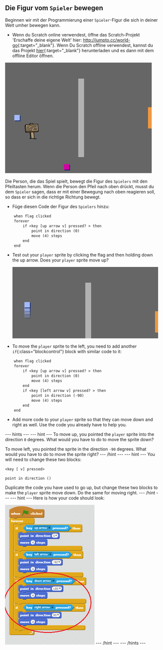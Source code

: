 ## Die Figur vom `Spieler` bewegen

Beginnen wir mit der Programmierung einer `Spieler`-Figur die sich in deiner Welt umher bewegen kann.

+ Wenn du Scratch online verwendest, öffne das Scratch-Projekt 'Erschaffe deine eigene Welt' hier: <http://jumpto.cc/world-go>{:target="_blank"}. Wenn Du Scratch offline verwendest, kannst du das Projekt [hier](http://jumpto.cc/world-get){:target="_blank"} herunterladen und es dann mit dem offline Editor öffnen. 

![screenshot](images/world-starter.png)

Die Person, die das Spiel spielt, bewegt die Figur des `Spielers` mit den Pfeiltasten herum. Wenn die Person den Pfeil nach oben drückt, musst du dem `Spieler` sagen, dass er mit einer Bewegung nach oben reagieren soll, so dass er sich in die richtige Richtung bewegt.

+ Füge diesen Code der Figur des `Spielers` hinzu:

```blocks
    when flag clicked
    forever
        if <key [up arrow v] pressed? > then
            point in direction (0)
            move (4) steps
        end
    end
```

+ Test out your `player` sprite by clicking the flag and then holding down the up arrow. Does your `player` sprite move up?
    
    ![screenshot](images/world-up.png)

+ To move the `player` sprite to the left, you need to add another `if`{:class="blockcontrol"} block with similar code to it:

```blocks
    when flag clicked
    forever
        if <key [up arrow v] pressed? > then
            point in direction (0)
            move (4) steps
        end
        if <key [left arrow v] pressed? > then
            point in direction (-90)
            move (4) steps
        end
    end
```

+ Add more code to your `player` sprite so that they can move down and right as well. Use the code you already have to help you.

\--- hints \--- \--- hint \--- To move up, you pointed the `player` sprite into the direction `0` degrees. What would you have to do to move the sprite down?

To move left, you pointed the sprite in the direction `-90` degrees. What would you have to do to move the sprite right? \--- /hint \--- \--- hint \--- You will need to change these two blocks:

```blocks
<key [ v] pressed>
```

```blocks
point in direction ()
```

Duplicate the code you have used to go up, but change these two blocks to make the `player` sprite move down. Do the same for moving right. \--- /hint \--- \--- hint \--- Here is how your code should look:

![Moving down and right](images/finished-move-down-right.png) \--- /hint \--- \--- /hints \---